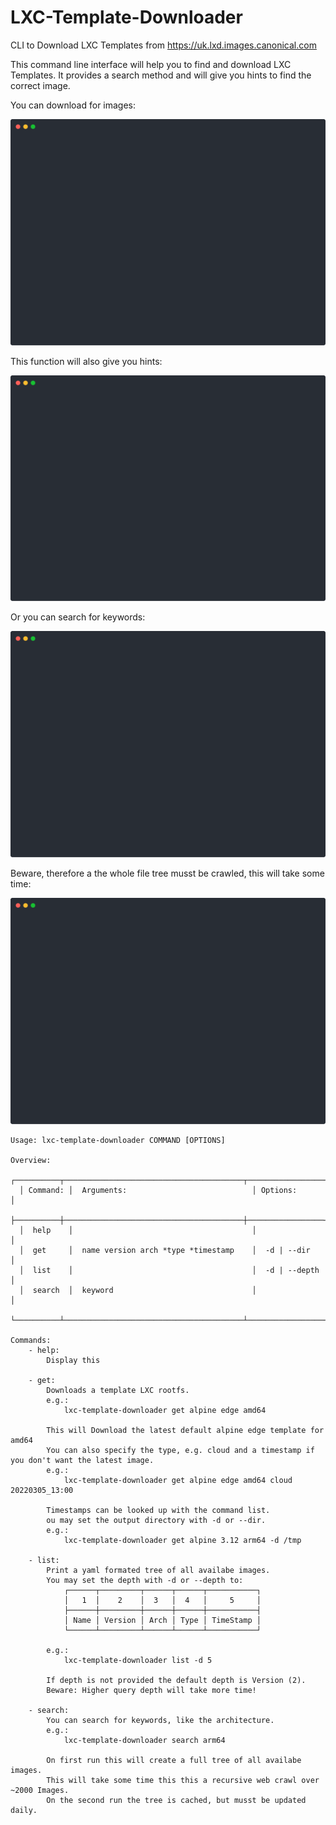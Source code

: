 # LXC-Template-Downloader
CLI to Download LXC Templates from https://uk.lxd.images.canonical.com

This command line interface will help you to find and download LXC Templates.
It provides a search method and will give you hints to find the correct image.

You can download for images:

![get images](examples/get.svg)

This function will also give you hints:

![get images display hints](examples/get-hints.svg)

Or you can search for keywords:

![search for images](examples/search.svg)

Beware, therefore a the whole file tree musst be crawled, this will take some time:

![search for images first run](examples/search-first-run.svg)


```
Usage: lxc-template-downloader COMMAND [OPTIONS]

Overview:
  ┌──────────┬────────────────────────────────────────┬─────────────────┐
  │ Command: │  Arguments:                            │ Options:        │
  ├──────────┼────────────────────────────────────────┼─────────────────┤
  │  help    │                                        │                 │
  │  get     │  name version arch *type *timestamp    │  -d | --dir     │
  │  list    │                                        │  -d | --depth   │
  │  search  │  keyword                               │                 │
  └──────────┴────────────────────────────────────────┴─────────────────┘

Commands:
    - help:
        Display this

    - get:
        Downloads a template LXC rootfs.
        e.g.:
            lxc-template-downloader get alpine edge amd64
        
        This will Download the latest default alpine edge template for amd64
        You can also specify the type, e.g. cloud and a timestamp if you don't want the latest image.
        e.g.:
            lxc-template-downloader get alpine edge amd64 cloud 20220305_13:00
        
        Timestamps can be looked up with the command list.
        ou may set the output directory with -d or --dir.
        e.g.:
            lxc-template-downloader get alpine 3.12 arm64 -d /tmp

    - list:
        Print a yaml formated tree of all availabe images. 
        You may set the depth with -d or --depth to:
            ┌──────┬─────────┬──────┬──────┬───────────┐
            │   1  │    2    │  3   │  4   │     5     │
            ├──────┼─────────┼──────┼──────┼───────────┤
            │ Name │ Version │ Arch │ Type │ TimeStamp │
            └──────┴─────────┴──────┴──────┴───────────┘
        
        e.g.:
            lxc-template-downloader list -d 5
        
        If depth is not provided the default depth is Version (2).
        Beware: Higher query depth will take more time!

    - search:
        You can search for keywords, like the architecture.
        e.g.:
            lxc-template-downloader search arm64
        
        On first run this will create a full tree of all availabe images.
        This will take some time this this a recursive web crawl over ~2000 Images.
        On the second run the tree is cached, but musst be updated daily.
```
